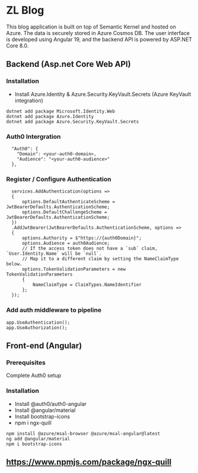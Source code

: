# ZL Blog
This blog application is built on top of Semantic Kernel and hosted on Azure. The data is securely stored in Azure Cosmos DB. The user interface is developed using Angular 19, and the backend API is powered by ASP.NET Core 8.0.


## Backend (Asp.net Core Web API)
### Installation

- Install Azure.Identity & Azure.Security.KeyVault.Secrets (Azure KeyVault integration)

```
dotnet add package Microsoft.Identity.Web
dotnet add package Azure.Identity
dotnet add package Azure.Security.KeyVault.Secrets
```

### Auth0 Intergration
```
  "Auth0": {
    "Domain": <your-auth0-domain>,         
    "Audience": "<your-auth0-audience>" 
  },

```

### Register / Configure Authentication
```
  services.AddAuthentication(options =>
  {
      options.DefaultAuthenticateScheme = JwtBearerDefaults.AuthenticationScheme;
      options.DefaultChallengeScheme = JwtBearerDefaults.AuthenticationScheme;
  })
  .AddJwtBearer(JwtBearerDefaults.AuthenticationScheme, options =>
  {
      options.Authority = $"https://{auth0Domain}";
      options.Audience = auth0Audience;
      // If the access token does not have a `sub` claim, `User.Identity.Name` will be `null`. 
      // Map it to a different claim by setting the NameClaimType below.
      options.TokenValidationParameters = new TokenValidationParameters
      {
          NameClaimType = ClaimTypes.NameIdentifier
      };
  });

```

### Add auth middleware to pipeline
```
app.UseAuthentication();
app.UseAuthorization();

```

## Front-end (Angular)
### Prerequisites

Complete Auth0 setup

### Installation

- Install @auth0/auth0-angular
- Install @angular/material 
- Install bootstrap-icons
- npm i ngx-quill

```
npm install @azure/msal-browser @azure/msal-angular@latest
ng add @angular/material
npm i bootstrap-icons
```

## https://www.npmjs.com/package/ngx-quill